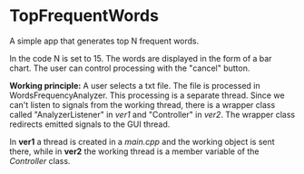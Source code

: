 # TopFrequentWords
A simple app that generates top N frequent words.

In the code N is set to 15.
The words are displayed in the form of a bar chart.
The user can control processing with the "cancel" button.

**Working principle:**
A user selects a txt file. The file is processed in WordsFrequencyAnalyzer. This processing is a separate thread.
Since we can't listen to signals from the working thread, there is a wrapper class called "AnalyzerListener" in *ver1* and "Controller" in *ver2*.
The wrapper class redirects emitted signals to the GUI thread.



In **ver1** a thread is created in a *main.cpp* and the working object is sent there, while in **ver2**  the working thread is a member variable of the *Controller* class.


